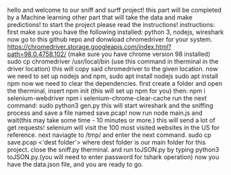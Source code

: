 
hello and welcome to our sniff and surff project! this part will be completed by a Machine learning other part that will take the data
and make predictions!
to start the project please read the instructions!
instructions:
first make sure you have the following installed:
python 3, nodejs, wireshark
now go to this github repo and donwload chromedriver for your system.
https://chromedriver.storage.googleapis.com/index.html?path=98.0.4758.102/
(make sure you have chrome version 98 installed)
sudo cp chromedriver /usr/local/bin (use this command in therminal in the driver location)
this will copy said chromedriver to the given location.
now we need to set up nodejs and npm,
sudo apt install nodejs
sudo apt install npm
now we need to clear the dependencies. first create a folder and open the therminal, insert
npm init (this will set up npm for you)
then:
npm i selenium-webdriver
npm i selenium-chrome-clear-cache
run the next command:
sudo python3 gen.py
this will start wireshark and the sniffing process and save a file named save.pcap!
now run node main.js and wait(this may take some time - 10 minutes or more.) this will send a lot of get requests!
selenium will visit the 100 most visited websites in the US for reference.
next naviagte to /tmp/ and enter the next command.
sudo cp save.pcap <'dest folder'> where dest folder is our main folder for this project.
close the sniff.py therminal.
and run toJSON.py by typing python3 toJSON.py.(you will need to enter password for tshark operation)
now you have the data.json file, and you are ready to go.

